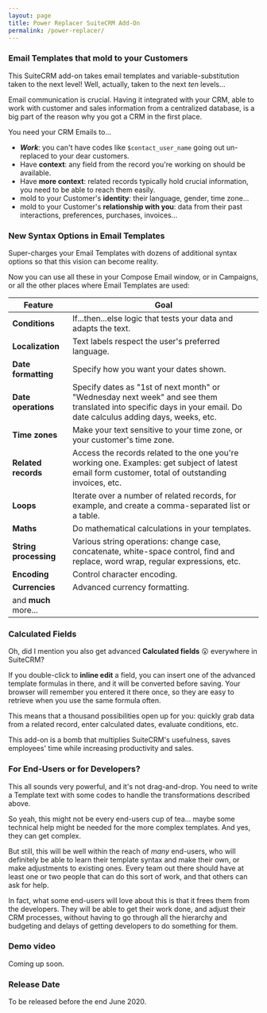 ```yaml
---
layout: page
title: Power Replacer SuiteCRM Add-On
permalink: /power-replacer/
---
```


### Email Templates that mold to your Customers

This SuiteCRM add-on takes email templates and variable-substitution taken to the next level! 
Well, actually, taken to the next _ten_ levels...

Email communication is crucial. Having it integrated with your CRM, able to work with customer and sales 
information from a centralized database, is a big part of the reason why you got a CRM in the first place. 

You need your CRM Emails to...

* **_Work_**: you can't have codes like `$contact_user_name` going out un-replaced to your dear customers. 
* Have **context**: any field from the record you're working on should be available.
* Have **more context**: related records typically hold crucial information, you need to be able to 
reach them easily.
* mold to your Customer's **identity**: their language, gender, time zone...
* mold to your Customer's **relationship with you**: data from their past interactions, preferences, 
purchases, invoices...

### New Syntax Options in Email Templates

Super-charges your Email Templates with dozens of additional syntax options so that this vision
can become reality.
 
Now you can use all these in your Compose Email window, or in Campaigns, or all the other places where 
Email Templates are used:

| Feature | Goal |
| ------------- | ------------- |
| **Conditions** | If...then...else logic that tests your data and adapts the text.  |
| **Localization** | Text labels respect the user's preferred language. |
| **Date formatting** | Specify how you want your dates shown. |
| **Date operations** | Specify dates as "1st of next month" or "Wednesday next week" and see them translated into specific days in your email. Do date calculus adding days, weeks, etc. |
| **Time zones** | Make your text sensitive to your time zone, or your customer's time zone. |
| **Related records** | Access the records related to the one you're working one. Examples: get subject of latest email form customer, total of outstanding invoices, etc.| 
| **Loops** | Iterate over a number of related records, for example, and create a comma-separated list or a table. | 
| **Maths** | Do mathematical calculations in your templates. |
| **String processing** | Various string operations: change case, concatenate, white-space control, find and replace, word wrap, regular expressions, etc. |
| **Encoding** | Control character encoding. |
| **Currencies** | Advanced currency formatting. |
| and **much** more... | |

### Calculated Fields

Oh, did I mention you also get advanced **Calculated fields** 😮 everywhere in SuiteCRM? 

If you double-click to **inline edit** a field, you can insert one of the advanced template formulas in there, 
and it will be converted before saving. Your browser will remember you entered it there once, so they 
are easy to retrieve when you use the same formula often.

This means that a thousand possibilities open up for you: quickly grab data from a related record, 
enter calculated dates, evaluate conditions, etc. 

This add-on is a bomb that multiplies SuiteCRM's usefulness, 
saves employees' time while increasing productivity and sales. 

### For End-Users or for Developers?

This all sounds very powerful, and it's not drag-and-drop. You need to write a Template text with some 
codes to handle the transformations described above. 

So yeah, this might not be every end-users cup of tea... maybe some technical help might be needed
for the more complex templates. And yes, they can get complex.

But still, this will be well within the reach of _many_ end-users, who will definitely be able 
to learn their template syntax and make their own, or make adjustments to existing ones. 
Every team out there should have at least one or two people that can do this sort of work, 
and that others can ask for help. 

In fact, what some end-users will love about this is that it frees them from the developers. They will
be able to get their work done, and adjust their CRM processes, without having to go through all the 
hierarchy and budgeting and delays of getting developers to do something for them. 

### Demo video

Coming up soon.

### Release Date

To be released before the end June 2020.
